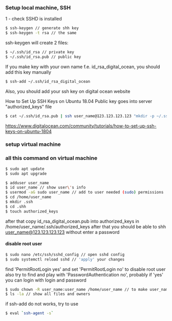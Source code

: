 ### Setup local machine, SSH

1 - check SSHD is installed

```bash
$ ssh-keygen // generate shh key
$ ssh-keygen -t rsa // the same
```

ssh-keygen will create 2 files:
```bash
$ ~/.ssh/id_rsa // private key
$ ~/.ssh/id_rsa.pub // public key
```

If you make key with your own name f.e. id_rsa_digital_ocean, you should add this key manually
```bash
$ ssh-add ~/.ssh/id_rsa_digital_ocean
```

Also, you should add your ssh key on digital ocean website

How to Set Up SSH Keys on Ubuntu 18.04
Public key goes into server "authorized_keys" file
```bash
$ cat ~/.ssh/id_rsa.pub | ssh user_name@123.123.123.123 "mkdir -p ~/.ssh && chmod 700 ~/.ssh && cat >> ~/.ssh/authorized_keys" // after than password is not needed
```

https://www.digitalocean.com/community/tutorials/how-to-set-up-ssh-keys-on-ubuntu-1804

### setup virtual machine

### all this command on virtual machine
```bash
$ sudo apt update
$ sudo apt upgrade

$ adduser user_name
$ id user_name // show user\'s info
$ usermod -aG sudo user_name // add to user needed (sudo) permissions
$ cd /home/user_name
$ mkdir .ssh
$ cd .shh
$ touch authorized_keys
```

after that copy id_rsa_digital_ocean.pub into authorized_keys in /home/user_name/.ssh/authorized_keys
after that you should be able to shh user_name@123.123.123.123 without enter a password

#### disable root user

```bash
$ sudo nano /etc/ssh/sshd_config // open sshd config
$ sudo systemctl reload sshd // 'apply' your changes
```

find 'PermitRootLogin yes' and set 'PermitRootLogin no' to disable root user
also try to find and play with 'PasswordAuthentication no', probably if 'yes' you can login with login and password

```bash
$ sudo chown -R user_name:user_name /home/user_name // to make user_name as owner of directory /home/user_name
$ ls -la // show all files and owners
```

if ssh-add do not works, try to use
```bash
$ eval `ssh-agent -s`
```
